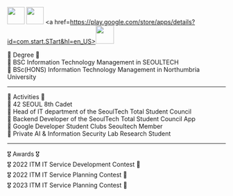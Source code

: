 <div align="left">

<a href=https://apps.apple.com/kr/app/%EC%84%9C%EC%9A%B8%EA%B3%BC%ED%95%99%EA%B8%B0%EC%88%A0%EB%8C%80%ED%95%99%EA%B5%90-%EC%B4%9D%ED%95%99%EC%83%9D%ED%9A%8C/id1641852619><img src=https://user-images.githubusercontent.com/106756920/260235880-2acf8471-d6ea-4315-90f0-5773fcfbef0a.png style="height:40px"></a>
<img src=https://user-images.githubusercontent.com/106756920/260235091-b557f771-3147-4ea4-883e-ee68e339cde7.png style="width:40px">
<a href=https://play.google.com/store/apps/details?id=com.start.STart&hl=en_US><img src=https://user-images.githubusercontent.com/106756920/260235997-947dfe23-19ee-4ff1-b0fd-c49c36de7e03.png style="height:42px"></a>
<br>

🏫 Degree 🏫 <br>
🏫 BSC Information Technology Management in SEOULTECH <br>
🏫 BSc(HONS) Information Technology Management in Northumbria University <br>

***

📃 Activities 📃 <br>
📃 42 SEOUL 8th Cadet <br>
📃 Head of IT department of the SeoulTech Total Student Council <br>
📃 Backend Developer of the SeoulTech Total Student Council App  <br>
📃 Google Developer Student Clubs Seoultech Member <br>
📃 Private AI & Information Security Lab Research Student <br>

***

🎖️ Awards 🎖️ <br>
🎖️ 2022 ITM IT Service Development Contest 🥉<br>
🎖️ 2022 ITM IT Service Planning Contest 🥉<br>
🎖️ 2023 ITM IT Service Planning Contest 🥈<br>

</div>
<br>
